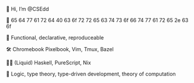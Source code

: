 👋 Hi, I’m @CSEdd

💌 65 64 77 61 72 64 40 63 6f 72 72 65 63 74 73 6f 66 74 77 61 72 65 2e 63 6f

💭 Functional, declarative, reproduceable

🛠️ Chromebook Pixelbook, Vim, Tmux, Bazel

👨‍💻 (Liquid) Haskell, PureScript, Nix 

🏫 Logic, type theory, type-driven development, theory of computation 
